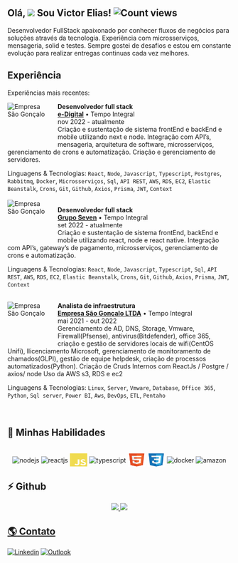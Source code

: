 ## Olá, <img src="https://media.giphy.com/media/hvRJCLFzcasrR4ia7z/giphy.gif" width="25px"> Sou Victor Elias! ![Count views](https://komarev.com/ghpvc/?username=svvictorelias&color=blue&style=flat-square)

Desenvolvedor FullStack apaixonado por conhecer fluxos de negócios para soluções através da tecnologia. Experiência com microsserviços, mensageria, solid e testes. Sempre gostei de desafios e estou em constante evolução para realizar entregas continuas cada vez melhores.

## Experiência

Experiências mais recentes:


[<img  style="margin-right: 15px;" align="left" height="98PX"  width="98PX" alt="Empresa São Gonçalo" src="https://media.licdn.com/dms/image/D4D0BAQGOhaMPs15StQ/company-logo_200_200/0/1680528459897?e=1691625600&v=beta&t=La32HH508zLDzKYm46NPT3rDZeIuX2Zj0dxWLVVgY_Y"/>](https://www.edigitalfullcommerce.com.br/)

**Desenvolvedor full stack** \
[**e-Digital**](https://www.edigitalfullcommerce.com.br/) • Tempo Integral \
nov 2022 - atualmente\
Criação e sustentação de sistema frontEnd e backEnd e mobile utilizando next
e node. Integração com API’s, mensageria, arquitetura de software,
microsserviços, gerenciamento de crons e automatização. Criação e
gerenciamento de servidores.

Linguagens & Tecnologias: `React`, `Node`, `Javascript`, `Typescript`, `Postgres`, `Rabbitmq`, `Docker`, `Microsserviços`, `Sql`, `API REST`, `AWS`, `RDS`, `EC2`, `Elastic Beanstalk`, `Crons`, `Git`, `Github`, `Axios`, `Prisma`, `JWT`, `Context` \
<br/>
[<img  style="margin-right: 15px;" align="left" height="98PX"  width="98PX" alt="Empresa São Gonçalo" src="https://media.licdn.com/dms/image/C4D0BAQGijJUQGrOI6A/company-logo_200_200/0/1613739585932?e=1691625600&v=beta&t=sgbyv05Go4-oiXDV5wFh2esRX2S0-WpUI5qMedViEjQ"/>](https://gruposeven.app/)

**Desenvolvedor full stack** \
[**Grupo Seven**](https://gruposeven.app/) • Tempo Integral \
set 2022 - atualmente\
Criação e sustentação de sistema frontEnd, backEnd e mobile utilizando react, node e react native. Integração com API’s, gateway’s de pagamento, microsserviços, gerenciamento de crons e automatização. 

Linguagens & Tecnologias: `React`, `Node`, `Javascript`, `Typescript`, `Sql`, `API REST`, `AWS`, `RDS`, `EC2`, `Elastic Beanstalk`, `Crons`, `Git`, `Github`, `Axios`, `Prisma`, `JWT`, `Context` \
<br/>

[<img  style="margin-right: 15px;" align="left" height="98PX"  width="98PX" alt="Empresa São Gonçalo" src="https://media.licdn.com/dms/image/C4D0BAQHP0LM-GfKW7w/company-logo_200_200/0/1523372417214?e=1691625600&v=beta&t=GsD2UWWl5OsYxTCi3JRoqekBFXXPLX_uGFxIJdh6LD4"/>](https://www.empsaogoncalo.com/)

**Analista de infraestrutura** \
[**Empresa São Gonçalo LTDA**](https://www.empsaogoncalo.com/) • Tempo Integral \
mai 2021 - out 2022\
Gerenciamento de AD, DNS, Storage, Vmware, Firewall(Pfsense), antivirus(Bitdefender), office 365, criação e gestão de servidores locais de wifi(CentOS Unifi), llicenciamento Microsoft, gerenciamento de monitoramento de chamados(GLPI), gestão de equipe helpdesk, criação de processos automatizados(Python). Criação de Cruds Internos com ReactJs / Postgre / axios/ node
Uso da AWS s3, RDS e ec2

Linguagens & Tecnologias: `Linux`, `Server`, `Vmware`, `Database`, `Office 365`, `Python`, `Sql server`, `Power BI`, `Aws`, `DevOps`, `ETL`, `Pentaho` \
<br/>
<br/>

## :rocket: Minhas Habilidades

<div align="center"><br>
  <img align="center" alt="nodejs" height="30" width="40" src="https://cdn.jsdelivr.net/gh/devicons/devicon/icons/nodejs/nodejs-original.svg">
  <img align="center" alt="reactjs" height="30" width="40" src="https://cdn.jsdelivr.net/gh/devicons/devicon/icons/react/react-original.svg">
  <img align="center" alt="javascript" height="30" width="40" src="https://raw.githubusercontent.com/devicons/devicon/master/icons/javascript/javascript-plain.svg">
  <img align="center" alt="typescript" height="30" width="40" src="https://cdn.jsdelivr.net/gh/devicons/devicon/icons/typescript/typescript-original.svg">
  <img align="center" alt="HTML" height="30" width="40" src="https://raw.githubusercontent.com/devicons/devicon/master/icons/html5/html5-original.svg">
  <img align="center" alt="CSS" height="30" width="40" src="https://raw.githubusercontent.com/devicons/devicon/master/icons/css3/css3-original.svg"> 
  <img align="center" alt="docker" height="30" width="40" src="https://cdn.jsdelivr.net/gh/devicons/devicon/icons/docker/docker-plain-wordmark.svg">
  <img align="center" alt="amazon" height="30" width="40" src="https://cdn.jsdelivr.net/gh/devicons/devicon/icons/amazonwebservices/amazonwebservices-original.svg">
</div>


## :zap: Github

<div align="center">
  <a href="https://www.linkedin.com/in/svvictorelias/" target="_blank">
  <img height="160em" src="https://github-readme-stats.vercel.app/api?username=svvictorelias&show_icons=true&theme=github_dark&include_all_commits=true&count_private=true&locale=pt-br"/>
  <img height="160em" src="https://github-readme-stats.vercel.app/api/top-langs/?username=svvictorelias&layout=compact&langs_count=7&theme=github_dark&locale=pt-br"/>
</div>

## :earth_americas: Contato

<div>
  <span><a href="https://www.linkedin.com/in/svvictorelias//" target="_blank" ><img src="https://img.shields.io/badge/LinkedIn-0077B5?style=for-the-badge&logo=linkedin&logoColor=white" alt="Linkedin" ></a></span>
  <span><a href="mailto:svvictorelias@gmail.com" target="_blank" ><img src="https://img.shields.io/badge/Gmail-D14836?style=for-the-badge&logo=gmail&logoColor=white" alt="Outlook" ></a></span>
</div>
